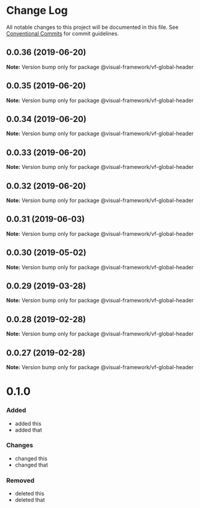 # Change Log

All notable changes to this project will be documented in this file.
See [Conventional Commits](https://conventionalcommits.org) for commit guidelines.

## 0.0.36 (2019-06-20)

**Note:** Version bump only for package @visual-framework/vf-global-header





## 0.0.35 (2019-06-20)

**Note:** Version bump only for package @visual-framework/vf-global-header





## 0.0.34 (2019-06-20)

**Note:** Version bump only for package @visual-framework/vf-global-header





## 0.0.33 (2019-06-20)

**Note:** Version bump only for package @visual-framework/vf-global-header





## 0.0.32 (2019-06-20)

**Note:** Version bump only for package @visual-framework/vf-global-header





## 0.0.31 (2019-06-03)

**Note:** Version bump only for package @visual-framework/vf-global-header





## 0.0.30 (2019-05-02)

**Note:** Version bump only for package @visual-framework/vf-global-header





## 0.0.29 (2019-03-28)

**Note:** Version bump only for package @visual-framework/vf-global-header





## 0.0.28 (2019-02-28)

**Note:** Version bump only for package @visual-framework/vf-global-header





## 0.0.27 (2019-02-28)

**Note:** Version bump only for package @visual-framework/vf-global-header





# 0.1.0

### Added
- added this
- added that

### Changes

- changed this
- changed that

### Removed

- deleted this
- deleted that
